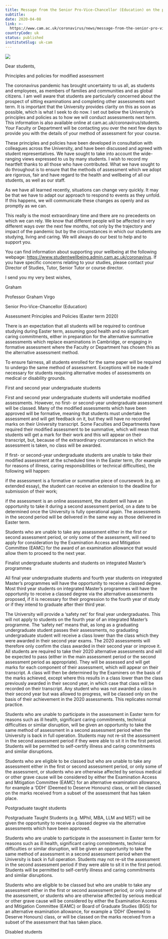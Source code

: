 ```yaml
---
title: Message from the Senior Pro-Vice-Chancellor (Education) on the principles and policies for modified assessment
subtitle: 
date: 2020-04-08
link: >-
  https://www.cam.ac.uk/coronavirus/news/message-from-the-senior-pro-vice-chancellor-education-on-the-principles-and-policies-for-modified
countryCode: uk
status: published
instituteSlug: uk-cam
---
```

![](https://www.cam.ac.uk/sites/www.cam.ac.uk/files/favicon.ico)

Dear students,

Principles and policies for modified assessment

The coronavirus pandemic has brought uncertainty to us all, as students and employees, as members of families and communities and as global citizens. I am well aware that students are particularly concerned about the prospect of sitting examinations and completing other assessments next term. It is important that the University provides clarity on this as soon as possible, which is what I seek to do now. I set out below the University’s principles and policies as to how we will conduct assessments next term. This information is also available online at cam.ac.uk/coronavirus/students. Your Faculty or Department will be contacting you over the next few days to provide you with the details of your method of assessment for your course.

These principles and policies have been developed in consultation with colleagues across the University, and have been discussed and agreed with student representatives. We have sought to take into account the wide-ranging views expressed to us by many students. I wish to record my heartfelt thanks to all those who have contributed. What we have sought to do throughout is to ensure that the methods of assessment which we adopt are rigorous, fair and have regard to the health and wellbeing of all our students, as well as our staff.

As we have all learned recently, situations can change very quickly. It may be that we have to adapt our approach to respond to events as they unfold. If this happens, we will communicate these changes as openly and as promptly as we can.

This really is the most extraordinary time and there are no precedents on which we can rely. We know that different people will be affected in very different ways over the next few months, not only by the trajectory and impact of the pandemic but by the circumstances in which our students are studying, living and caring. We will always do our best to help and to support you.

You can find information about supporting your wellbeing at the following webpage: https://www.studentwellbeing.admin.cam.ac.uk/coronavirus. If you have specific concerns relating to your studies, please contact your Director of Studies, Tutor, Senior Tutor or course director.

I send you my very best wishes,

Graham

Professor Graham Virgo

Senior Pro-Vice-Chancellor (Education)

Assessment Principles and Policies (Easter term 2020)

There is an expectation that all students will be required to continue studying during Easter term, assuming good health and no significant caring commitments, either in preparation for the alternative summative assessments which replace examinations in Cambridge, or engaging in formative assessment where the Faculty or Department has chosen this as the alternative assessment method.

To ensure fairness, all students enrolled for the same paper will be required to undergo the same method of assessment. Exceptions will be made if necessary for students requiring alternative modes of assessments on medical or disability grounds.

First and second year undergraduate students

First and second year undergraduate students will undertake modified assessments. However, no first- or second-year undergraduate assessment will be classed. Many of the modified assessments which have been approved will be formative, meaning that students must undertake the assessment and will get feedback on it, but they will have no recorded marks on their University transcript. Some Faculties and Departments have required their modified assessment to be summative, which will mean that students will get a mark for their work and this will appear on their transcript, but, because of the extraordinary circumstances in which the assessment is taken, no class will be awarded.

If first- or second-year undergraduate students are unable to take their modified assessment at the scheduled time in the Easter term, (for example for reasons of illness, caring responsibilities or technical difficulties), the following will happen:

if the assessment is a formative or summative piece of coursework (e.g. an extended essay), the student can receive an extension to the deadline for submission of their work;

if the assessment is an online assessment, the student will have an opportunity to take it during a second assessment period, on a date to be determined once the University is fully operational again. The assessments in the second period will be delivered in the same way as those delivered in Easter term.



Students who are unable to take any assessment either in the first or second assessment period, or only some of the assessment, will need to apply for consideration by the Examination Access and Mitigation Committee (EAMC) for the award of an examination allowance that would allow them to proceed to the next year.

Finalist undergraduate students and students on integrated Master’s programmes​

All final year undergraduate students and fourth year students on integrated Master’s programmes will have the opportunity to receive a classed degree. Most third year students on integrated Master’s programmes will have the opportunity to receive a classed degree via the alternative assessments proposed, if it is necessary for their progression to the fourth year of study or if they intend to graduate after their third year.

The University will provide a ‘safety net’ for final year undergraduates. This will not apply to students on the fourth year of an integrated Master’s programme. The ‘safety net’ means that, as long as a graduating undergraduate student passes their assessments, no graduating undergraduate student will receive a class lower than the class which they were awarded in their second year exams. The 2020 assessments will therefore only confirm the class awarded in their second year or improve it. All students are required to take their 2020 alternative assessments and will be expected to pass (either in the main assessment period or the second assessment period as appropriate). They will be assessed and will get marks for each component of their assessment, which will appear on their transcript. A class will then be determined by the Examiners on the basis of the marks achieved, except where this results in a class lower than the class previously awarded in their second year, in which case that class will be recorded on their transcript. Any student who was not awarded a class in their second year but was allowed to progress, will be classed only on the basis of their achievement in the 2020 assessments. This replicates normal practice.

Students who are unable to participate in the assessment in Easter term for reasons such as ill health, significant caring commitments, technical difficulties or similar disruption, will be given an opportunity to take the same method of assessment in a second assessment period when the University is back in full operation. Students may not re-sit the assessment in the second assessment period if they were able to sit it in the first period. Students will be permitted to self-certify illness and caring commitments and similar disruptions.

Students who are eligible to be classed but who are unable to take any assessment either in the first or second assessment period, or only some of the assessment, or students who are otherwise affected by serious medical or other grave cause will be considered by either the Examination Access and Mitigation Committee (EAMC) for an alternative examination allowance, for example a ‘DDH’ (Deemed to Deserve Honours) class, or will be classed on the marks received from a subset of the assessment that has taken place.

Postgraduate taught students

Postgraduate Taught Students (e.g. MPhil, MBA, LLM and MST) will be given the opportunity to receive a classed degree via the alternative assessments which have been approved.

Students who are unable to participate in the assessment in Easter term for reasons such as ill health, significant caring commitments, technical difficulties or similar disruption, will be given an opportunity to take the same method of assessment in a second assessment period when the University is back in full operation. Students may not re-sit the assessment in the second assessment period if they were able to sit it in the first period. Students will be permitted to self-certify illness and caring commitments and similar disruptions.

Students who are eligible to be classed but who are unable to take any assessment either in the first or second assessment period, or only some of the assessment, or students who are otherwise affected by serious medical or other grave cause will be considered by either the Examination Access and Mitigation Committee (EAMC) or Board of Graduate Studies (BGS) for an alternative examination allowance, for example a ‘DDH’ (Deemed to Deserve Honours) class, or will be classed on the marks received from a subset of the assessment that has taken place.

Disabled students